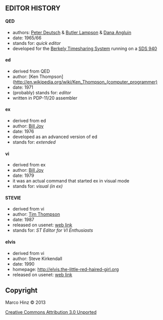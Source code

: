 EDITOR HISTORY
--------------

#### QED

- authors: [Peter Deutsch](http://en.wikipedia.org/wiki/L_Peter_Deutsch) & [Butler Lampson](http://en.wikipedia.org/wiki/Butler_Lampson) & [Dana Angluin](http://en.wikipedia.org/wiki/Dana_Angluin)
- date: 1965/66
- stands for: _quick editor_
- developed for the [Berkely Timesharing System](http://en.wikipedia.org/wiki/Berkeley_Timesharing_System) running on a [SDS 940](http://en.wikipedia.org/wiki/SDS_940)

#### ed

- derived from QED
- author: [Ken Thompson](http://en.wikipedia.org/wiki/Ken_Thompson_(computer_programmer)
- date: 1971
- (probably) stands for: _editor_
- written in PDP-11/20 assembler

#### ex

- derived from ed
- author: [Bill Joy](http://en.wikipedia.org/wiki/Bill_Joy)
- date: 1976
- developed as an advanced version of ed
- stands for: _extended_

#### vi

- derived from ex
- author: [Bill Joy](http://en.wikipedia.org/wiki/Bill_Joy)
- date: 1979
- it was an actual command that started ex in visual mode
- stands for: _visual (in ex)_

#### STEVIE

- derived from vi
- author: [Tim Thompson](http://nosuch.com/tjt)
- date: 1987
- released on usenet: [web link](https://groups.google.com/forum/#!original/comp.sys.atari.st/J65TpLBhfss/Mop3jYhvuY0J)
- stands for: _ST Editor for VI Enthusiasts_

#### elvis

- derived from vi
- author: Steve Kirkendall
- date: 1990
- homepage: http://elvis.the-little-red-haired-girl.org
- released on usenet: [web link](https://groups.google.com/forum/#!original/comp.editors/rdUYDzANsMw/ErR-8j1VCfQJ)


Copyright
---------

Marco Hinz © 2013

[Creative Commons Attribution 3.0 Unported](http://creativecommons.org/licenses/by/3.0/legalcode)
